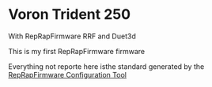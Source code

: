 # Voron Trident 250 

With RepRapFirmware RRF and  Duet3d

This is my first RepRapFirmware firmware

Everything not reporte here isthe standard generated by the [RepRapFirmware Configuration Tool](https://configtool.reprapfirmware.org/Start)
